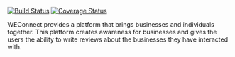 [![Build Status](https://travis-ci.org/enJames/WEConnect.svg?branch=develop)](https://travis-ci.org/enJames/WEConnect)
[![Coverage Status](https://coveralls.io/repos/github/enJames/WEConnect/badge.svg?branch=master)](https://coveralls.io/github/enJames/WEConnect?branch=master)

WEConnect provides a platform that brings businesses and individuals together. This platform creates awareness for businesses and gives the users the ability to write reviews about the businesses they have interacted with.

